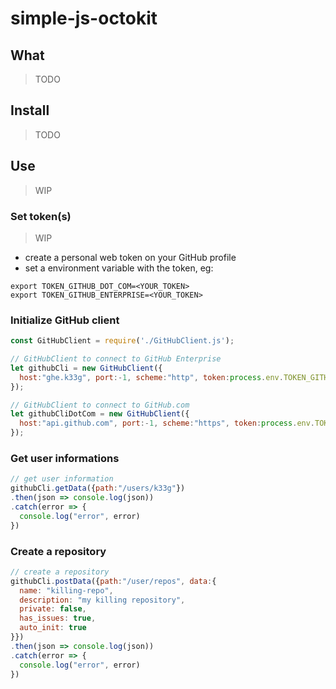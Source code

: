 # simple-js-octokit

## What

> TODO

## Install

> TODO

## Use

> WIP

### Set token(s)

> WIP
- create a personal web token on your GitHub profile
- set a environment variable with the token, eg:

```
export TOKEN_GITHUB_DOT_COM=<YOUR_TOKEN>
export TOKEN_GITHUB_ENTERPRISE=<YOUR_TOKEN>
```

### Initialize GitHub client

```javascript
const GitHubClient = require('./GitHubClient.js');

// GitHubClient to connect to GitHub Enterprise
let githubCli = new GitHubClient({
  host:"ghe.k33g", port:-1, scheme:"http", token:process.env.TOKEN_GITHUB_ENTERPRISE
});

// GitHubClient to connect to GitHub.com
let githubCliDotCom = new GitHubClient({
  host:"api.github.com", port:-1, scheme:"https", token:process.env.TOKEN_GITHUB_DOT_COM
});
```


### Get user informations

```javascript
// get user information
githubCli.getData({path:"/users/k33g"})
.then(json => console.log(json))
.catch(error => {
  console.log("error", error)
})

```

### Create a repository

```javascript
// create a repository
githubCli.postData({path:"/user/repos", data:{
  name: "killing-repo",
  description: "my killing repository",
  private: false,
  has_issues: true,
  auto_init: true
}})
.then(json => console.log(json))
.catch(error => {
  console.log("error", error)
})
```
